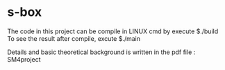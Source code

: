 # s-box

The code in this project can be compile in LINUX cmd by execute $./build
To see the result after compile, excute $./main

Details and basic theoretical background is written in the pdf file : SM4project
